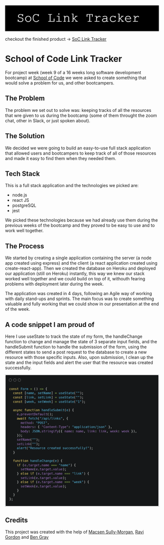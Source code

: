 ![Banner](./images/SoC_Link_Tracker_.png?raw=true "SoC Link Tracker")

checkout the finished product -> [SoC Link Tracker](https://soc-links-tracker.herokuapp.com/)

# School of Code Link Tracker

For project week (week 9 of a 16 weeks long software development bootcamp) at [School of Code](https://github.com/SchoolOfCode) we were asked to create something that would solve a problem for us, and other bootcampers.

## The Problem

The problem we set out to solve was: keeping tracks of all the resources that wre given to us during the bootcamp (some of them throught the zoom chat, other in Slack, or just spoken about).

## The Solution

We decided we were going to build an easy-to-use full stack application that allowed users and bootcampers to keep track of all of those resources and made it easy to find them when they needed them.

## Tech Stack

This is a full stack application and the technologies we picked are:

- node.js
- react JS
- postgreSQL
- jest

We picked these technologies because we had already use them during the previous weeks of the bootcamp and they proved to be easy to use and to work well together.

## The Process

We started by creating a single application containing the server (a node app created using express) and the client (a react application created using create-react-app). Then we created the database on Heroku and deployed our application (still on Heroku) instantly, this way we knew our stack worked well together and we could build on top of it, withouth fearing problems with deployment later during the week.

The application was created in 4 days, following an Agile way of working with daily stand-ups and sprints. The main focus was to create something valuable and fully working that we could show in our presentation at the end of the week.

## A code snippet I am proud of

Here I use useState to track the state of my form, the handleChange function to change and manage the state of 3 separate input fields, and the handleSubmit function to handle the submission of the form, using the different states to send a post request to the database to create a new resource with those specific inputs. Also, upon submission, I clean up the state and the input fields and alert the user that the resource was created successfully.

![Banner](./images/carbon.png "SoC Link Tracker")

## Credits

This project was created with the help of [Macsen Sully-Morgan](https://github.com/MacsenSM), [Ravi Gordon](https://github.com/rg460) and [Ben Gray](https://github.com/Gray593)
